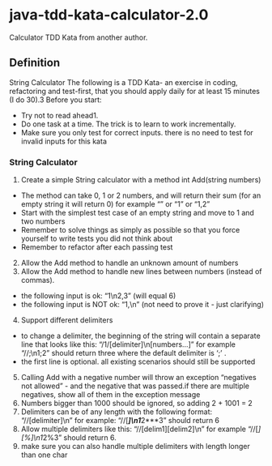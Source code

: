 # java-tdd-kata-calculator-2.0
Calculator TDD Kata from another author.

## Definition
String Calculator
The following is a TDD Kata- an exercise in coding, refactoring and test-first, that you should apply daily for at least 15 minutes (I do 30).3
Before you start: 
* Try not to read ahead1.
* Do one task at a time. The trick is to learn to work incrementally.
* Make sure you only test for correct inputs. there is no need to test for invalid inputs for this kata

### String Calculator
1. Create a simple String calculator with a method int Add(string numbers)
 * The method can take 0, 1 or 2 numbers, and will return their sum (for an empty string it will return 0) for example “” or “1” or “1,2”
 * Start with the simplest test case of an empty string and move to 1 and two numbers
 * Remember to solve things as simply as possible so that you force yourself to write tests you did not think about
 * Remember to refactor after each passing test
2. Allow the Add method to handle an unknown amount of numbers
3. Allow the Add method to handle new lines between numbers (instead of commas).
 *	the following input is ok:  “1\n2,3”  (will equal 6)
 * the following input is NOT ok:  “1,\n” (not need to prove it - just clarifying)
4. Support different delimiters
 * to change a delimiter, the beginning of the string will contain a separate line that looks like this:   “/1/[delimiter]\n[numbers…]” for example “//;\n1;2” should return three where the default delimiter is ‘;’ .
 *	the first line is optional. all existing scenarios should still be supported
5. Calling Add with a negative number will throw an exception “negatives not allowed” - and the negative that was passed.if there are multiple negatives, show all of them in the exception message
6. Numbers bigger than 1000 should be ignored, so adding 2 + 1001  = 2
7. Delimiters can be of any length with the following format:  “//[delimiter]\n” for example: “//[***]\n1***2***3” should return 6
8. Allow multiple delimiters like this:  “//\[delim1\]\[delim2\]\n” for example “//\[*\]\[%\]\n1*2%3” should return 6.
9. make sure you can also handle multiple delimiters with length longer than one char
